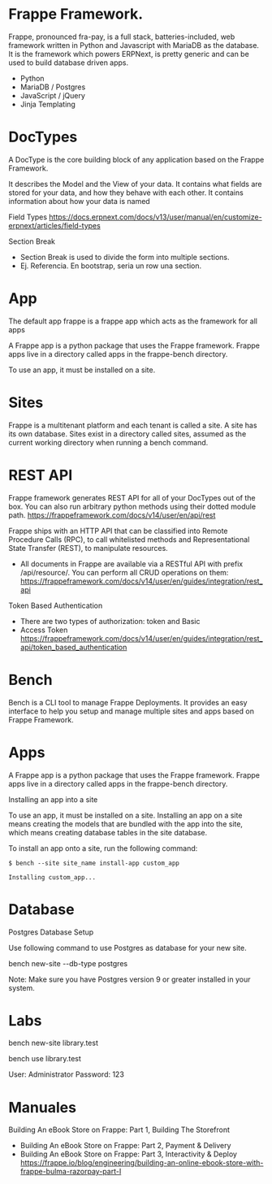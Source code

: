 #  Frappe Framework.

Frappe, pronounced fra-pay, is a full stack, batteries-included, web framework written in Python and Javascript with MariaDB as the database. It is the framework which powers ERPNext, is pretty generic and can be used to build database driven apps.


- Python
- MariaDB / Postgres 
- JavaScript / jQuery
- Jinja Templating

# DocTypes

A DocType is the core building block of any application based on the Frappe Framework.

It describes the Model and the View of your data. It contains what fields are stored for your data, and how they behave with each other. It contains information about how your data is named

Field Types
https://docs.erpnext.com/docs/v13/user/manual/en/customize-erpnext/articles/field-types

Section Break
- Section Break is used to divide the form into multiple sections.
- Ej. Referencia. En bootstrap, seria un row una section.


# App

The default app frappe is a frappe app which acts as the framework for all apps

A Frappe app is a python package that uses the Frappe framework. Frappe apps live in a directory called apps in the frappe-bench directory.

To use an app, it must be installed on a site. 

# Sites

Frappe is a multitenant platform and each tenant is called a site. A site has its own database. Sites exist in a directory called sites, assumed as the current working directory when running a bench command.


# REST API 

Frappe framework generates REST API for all of your DocTypes out of the box. You can also run arbitrary python methods using their dotted module path.
https://frappeframework.com/docs/v14/user/en/api/rest


Frappe ships with an HTTP API that can be classified into Remote Procedure Calls (RPC), to call whitelisted methods and Representational State Transfer (REST), to manipulate resources.
- All documents in Frappe are available via a RESTful API with prefix /api/resource/. You can perform all CRUD operations on them:
https://frappeframework.com/docs/v14/user/en/guides/integration/rest_api


Token Based Authentication 
- There are two types of authorization: token and Basic
- Access Token
https://frappeframework.com/docs/v14/user/en/guides/integration/rest_api/token_based_authentication

#  Bench

Bench is a CLI tool to manage Frappe Deployments. It provides an easy interface to help you setup and manage multiple sites and apps based on Frappe Framework.


# Apps

A Frappe app is a python package that uses the Frappe framework. Frappe apps live in a directory called apps in the frappe-bench directory.


Installing an app into a site

To use an app, it must be installed on a site. Installing an app on a site means creating the models that are bundled with the app into the site, which means creating database tables in the site database.


To install an app onto a site, run the following command:

```
$ bench --site site_name install-app custom_app

Installing custom_app...
```

# Database


Postgres Database Setup

Use following command to use Postgres as database for your new site.

bench new-site <site-name> --db-type postgres

Note: Make sure you have Postgres version 9 or greater installed in your system.




# Labs




bench new-site library.test

bench use library.test



User: Administrator
Password: 123


# Manuales

Building An eBook Store on Frappe: Part 1, Building The Storefront
- Building An eBook Store on Frappe: Part 2, Payment & Delivery
- Building An eBook Store on Frappe: Part 3, Interactivity & Deploy
https://frappe.io/blog/engineering/building-an-online-ebook-store-with-frappe-bulma-razorpay-part-I


